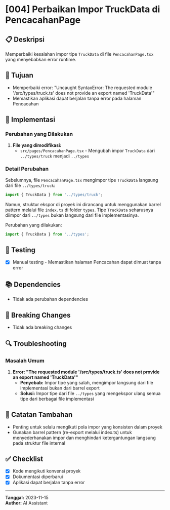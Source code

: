 # [004] Perbaikan Impor TruckData di PencacahanPage

## 📋 Deskripsi
Memperbaiki kesalahan impor tipe `TruckData` di file `PencacahanPage.tsx` yang menyebabkan error runtime.

## 🎯 Tujuan
- Memperbaiki error: "Uncaught SyntaxError: The requested module '/src/types/truck.ts' does not provide an export named 'TruckData'"
- Memastikan aplikasi dapat berjalan tanpa error pada halaman Pencacahan

## 🔧 Implementasi

### Perubahan yang Dilakukan
1. **File yang dimodifikasi:**
   - `src/pages/PencacahanPage.tsx` - Mengubah impor `TruckData` dari `../types/truck` menjadi `../types`

### Detail Perubahan
Sebelumnya, file `PencacahanPage.tsx` mengimpor tipe `TruckData` langsung dari file `../types/truck`:

```typescript
import { TruckData } from '../types/truck';
```

Namun, struktur ekspor di proyek ini dirancang untuk menggunakan barrel pattern melalui file `index.ts` di folder `types`. Tipe `TruckData` seharusnya diimpor dari `../types` bukan langsung dari file implementasinya.

Perubahan yang dilakukan:

```typescript
import { TruckData } from '../types';
```

## 🧪 Testing
- [x] Manual testing - Memastikan halaman Pencacahan dapat dimuat tanpa error

## 📚 Dependencies
- Tidak ada perubahan dependencies

## 🚨 Breaking Changes
- Tidak ada breaking changes

## 🔍 Troubleshooting

### Masalah Umum
1. **Error: "The requested module '/src/types/truck.ts' does not provide an export named 'TruckData'"**
   - **Penyebab:** Impor tipe yang salah, mengimpor langsung dari file implementasi bukan dari barrel export
   - **Solusi:** Impor tipe dari file `../types` yang mengekspor ulang semua tipe dari berbagai file implementasi

## 📝 Catatan Tambahan
- Penting untuk selalu mengikuti pola impor yang konsisten dalam proyek
- Gunakan barrel pattern (re-export melalui index.ts) untuk menyederhanakan impor dan menghindari ketergantungan langsung pada struktur file internal

## ✅ Checklist
- [x] Kode mengikuti konvensi proyek
- [x] Dokumentasi diperbarui
- [x] Aplikasi dapat berjalan tanpa error

---
**Tanggal:** 2023-11-15  
**Author:** AI Assistant